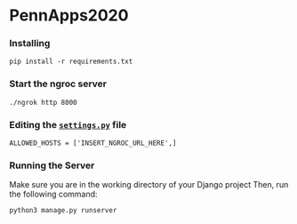 # PennApps2020

### Installing
```
pip install -r requirements.txt
```
### Start the ngroc server
```
./ngrok http 8000
```
### Editing the [`settings.py`](./ImageTranslator/settings.py) file
```
ALLOWED_HOSTS = ['INSERT_NGROC_URL_HERE',]
```


### Running the Server
Make sure you are in the working directory of your Django project
Then, run the following command:
```
python3 manage.py runserver
```
